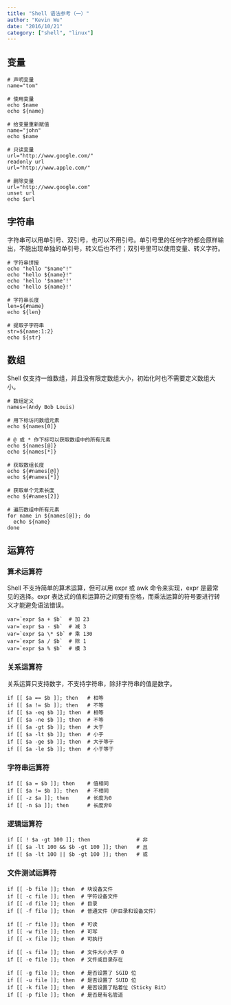 ```yaml
---
title: "Shell 语法参考（一）"
author: "Kevin Wu"
date: "2016/10/21"
category: ["shell", "linux"]
---
```



## 变量

~~~
# 声明变量
name="tom"

# 使用变量
echo $name
echo ${name}

# 给变量重新赋值
name="john"
echo $name

# 只读变量
url="http://www.google.com/"
readonly url
url="http://www.apple.com/"

# 删除变量
url="http://www.google.com"
unset url
echo $url
~~~

## 字符串

字符串可以用单引号、双引号，也可以不用引号。单引号里的任何字符都会原样输出，不能出现单独的单引号，转义后也不行；双引号里可以使用变量、转义字符。

~~~
# 字符串拼接
echo "hello "$name"!"
echo "hello ${name}!"
echo 'hello '$name'!'
echo 'hello ${name}!'

# 字符串长度
len=${#name}
echo ${len}

# 提取子字符串
str=${name:1:2}
echo ${str}
~~~

## 数组

Shell 仅支持一维数组，并且没有限定数组大小，初始化时也不需要定义数组大小。

~~~
# 数组定义
names=(Andy Bob Louis)

# 用下标访问数组元素
echo ${names[0]}

# @ 或 * 作下标可以获取数组中的所有元素
echo ${names[@]}
echo ${names[*]}

# 获取数组长度
echo ${#names[@]}
echo ${#names[*]}

# 获取单个元素长度
echo ${#names[2]}

# 遍历数组中所有元素
for name in ${names[@]}; do
  echo ${name}
done
~~~

## 运算符

### 算术运算符

Shell 不支持简单的算术运算，但可以用 expr 或 awk 命令来实现，expr 是最常见的选择。expr 表达式的值和运算符之间要有空格，而乘法运算的符号要进行转义才能避免语法错误。

~~~
var=`expr $a + $b`  # 加 23
var=`expr $a - $b`  # 减 3
var=`expr $a \* $b` # 乘 130
var=`expr $a / $b`  # 除 1
var=`expr $a % $b`  # 模 3
~~~

### 关系运算符

关系运算只支持数字，不支持字符串，除非字符串的值是数字。

~~~
if [[ $a == $b ]]; then   # 相等
if [[ $a != $b ]]; then   # 不等
if [[ $a -eq $b ]]; then  # 相等
if [[ $a -ne $b ]]; then  # 不等
if [[ $a -gt $b ]]; then  # 大于
if [[ $a -lt $b ]]; then  # 小于
if [[ $a -ge $b ]]; then  # 大于等于
if [[ $a -le $b ]]; then  # 小于等于
~~~

### 字符串运算符

~~~
if [[ $a = $b ]]; then    # 值相同
if [[ $a != $b ]]; then   # 不相同
if [[ -z $a ]]; then      # 长度为0
if [[ -n $a ]]; then      # 长度非0
~~~

### 逻辑运算符

~~~
if [[ ! $a -gt 100 ]]; then               # 非
if [[ $a -lt 100 && $b -gt 100 ]]; then   # 且
if [[ $a -lt 100 || $b -gt 100 ]]; then   # 或
~~~

### 文件测试运算符

~~~
if [[ -b file ]]; then  # 块设备文件
if [[ -c file ]]; then  # 字符设备文件
if [[ -d file ]]; then  # 目录
if [[ -f file ]]; then  # 普通文件（非目录和设备文件）

if [[ -r file ]]; then  # 可读
if [[ -w file ]]; then  # 可写
if [[ -x file ]]; then  # 可执行

if [[ -s file ]]; then  # 文件大小大于 0
if [[ -e file ]]; then  # 文件或目录存在

if [[ -g file ]]; then  # 是否设置了 SGID 位
if [[ -u file ]]; then  # 是否设置了 SUID 位
if [[ -k file ]]; then  # 是否设置了粘着位（Sticky Bit）
if [[ -p file ]]; then  # 是否是有名管道
~~~
